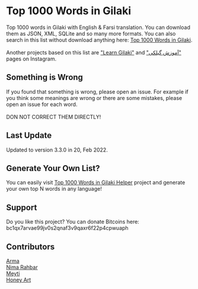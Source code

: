 # Top 1000 Words in Gilaki
Top 1000 words in Gilaki with English & Farsi translation. You can download them as JSON, XML, SQLite and so many more formats.
You can also search in this list without download anything here: [Top 1000 Words in Gilaki](https://Gil1000.ir).
<br/>
<br/>
Another projects based on this list are ["Learn Gilaki"](https://www.instagram.com/learngilaki) and ["آموزش گیلکی"](https://instagram.com/gilakiword) pages on Instagram.

## Something is Wrong
If you found that something is wrong, please open an issue. For example if you think some meanings are wrong or there are some mistakes, please open an issue for each word.
<br/>
<br/>
DON NOT CORRECT THEM DIRECTLY!

## Last Update
Updated to version 3.3.0 in 20, Feb 2022.

## Generate Your Own List?
You can easily visit [Top 1000 Words in Gilaki Helper](https://github.com/LordArma/Top-1000-Words-in-Gilaki-Helper) project and generate your own top N words in any language!

## Support
Do you like this project? You can donate Bitcoins here:
<br/>
bc1qx7arvae99jv0s2qnaf3v9qaxr6f22p4cpwuaph

## Contributors
[Arma](https://github.com/LordArma)
<br/>
[Nima Rahbar](https://instagram.com/shabkhooon)
<br/>
[Meyti](https://github.com/meyt)
<br/>
[Honey Art](https://instagram.com/littlehoney33)
<br/>
